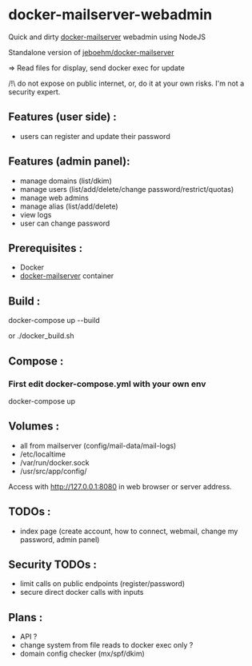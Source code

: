 # docker-mailserver-webadmin

Quick and dirty [docker-mailserver](https://github.com/docker-mailserver/docker-mailserver) webadmin using NodeJS

Standalone version of [jeboehm/docker-mailserver](https://github.com/jeboehm/docker-mailserver)

=> Read files for display, send docker exec for update

/!\ do not expose on public internet, or, do it at your own risks. I'm not a security expert.

## Features (user side) :
 - users can register and update their password

## Features (admin panel):
 - manage domains (list/dkim)
 - manage users (list/add/delete/change password/restrict/quotas)
 - manage web admins
 - manage alias (list/add/delete)
 - view logs
 - user can change password

## Prerequisites :
 - Docker
 - [docker-mailserver](https://github.com/docker-mailserver/docker-mailserver) container

## Build :
docker-compose up --build

or ./docker_build.sh

## Compose :
### First edit docker-compose.yml with your own env

docker-compose up

## Volumes :
 - all from mailserver (config/mail-data/mail-logs)
 - /etc/localtime
 - /var/run/docker.sock
 - /usr/src/app/config/

Access with http://127.0.0.1:8080 in web browser or server address.

## TODOs :
 - index page (create account, how to connect, webmail, change my password, admin panel)

## Security TODOs :
 - limit calls on public endpoints (register/password)
 - secure direct docker calls with inputs

## Plans :
 - API ?
 - change system from file reads to docker exec only ?
 - domain config checker (mx/spf/dkim)